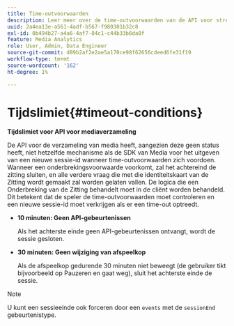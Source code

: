 ```yaml
---
title: Time-outvoorwaarden
description: Leer meer over de time-outvoorwaarden van de API voor streaming Media Collection.
uuid: 2a4ea13e-a561-4adf-b567-f980301b32c8
exl-id: 0b494b27-a4a6-4af7-84c1-c44b33b6da8f
feature: Media Analytics
role: User, Admin, Data Engineer
source-git-commit: d89b2af2e2ae5a170ce98f62656cdeed6fe31f19
workflow-type: tm+mt
source-wordcount: '162'
ht-degree: 1%

---
```


# Tijdslimiet{#timeout-conditions}

**Tijdslimiet voor API voor mediaverzameling**

De API voor de verzameling van media heeft, aangezien deze geen status heeft, niet hetzelfde mechanisme als de SDK van Media voor het uitgeven van een nieuwe sessie-id wanneer time-outvoorwaarden zich voordoen. Wanneer een onderbrekingsvoorwaarde voorkomt, zal het achtereind de zitting sluiten, en alle verdere vraag die met die identiteitskaart van de Zitting wordt gemaakt zal worden gelaten vallen. De logica die een Onderbreking van de Zitting behandelt moet in de cliënt worden behandeld. Dit betekent dat de speler de time-outvoorwaarden moet controleren en een nieuwe sessie-id moet verkrijgen als er een time-out optreedt.

* **10 minuten: Geen API-gebeurtenissen**

   Als het achterste einde geen API-gebeurtenissen ontvangt, wordt de sessie gesloten.
* **30 minuten: Geen wijziging van afspeelkop**

   Als de afspeelkop gedurende 30 minuten niet beweegt (de gebruiker tikt bijvoorbeeld op Pauzeren en gaat weg), sluit het achterste einde de sessie.

>[!NOTE]
>
>U kunt een sessieeinde ook forceren door een `events` met de `sessionEnd` gebeurtenistype.
